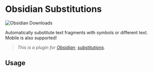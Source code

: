 # Obsidian Substitutions

![Obsidian Downloads](https://img.shields.io/badge/dynamic/json?label=downloads&query=%24%5B%22substitutions%22%5D%5B%22downloads%22%5D&url=https%3A%2F%2Fraw.githubusercontent.com%2Fobsidianmd%2Fobsidian-releases%2Fmaster%2Fcommunity-plugin-stats.json&logo=obsidian&color=8b6cef&logoColor=8b6cef&labelColor=f1f2f3&logoWidth=20&style=for-the-badge)

Automatically substitute text fragments with symbols or different text.
Mobile is also supported!

> *This is a plugin for [Obsidian](https://obsidian.md); [substitutions](https://obsidian.md/plugins?id=substitutions)*.

## Usage

[//]: # (TODO: readme)
